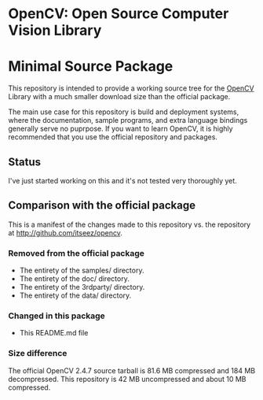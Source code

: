 # OpenCV: Open Source Computer Vision Library
# Minimal Source Package

This repository is intended to provide a working source tree for the
[OpenCV](http://opencv.org) Library with a much smaller download size
than the official package.

The main use case for this repository is build and deployment systems,
where the documentation, sample programs, and extra language bindings
generally serve no puprpose.  If you want to learn OpenCV, it is
highly recommended that you use the official repository and packages.

## Status

I've just started working on this and it's not tested very thoroughly yet.

## Comparison with the official package

This is a manifest of the changes made to this repository vs. the repository at http://github.com/itseez/opencv.

### Removed from the official package
* The entirety of the samples/ directory.
* The entirety of the doc/ directory.
* The entirety of the 3rdparty/ directory.
* The entirety of the data/ directory.

### Changed in this package
* This README.md file

### Size difference

The official OpenCV 2.4.7 source tarball is 81.6 MB compressed and 184
MB decompressed. This repository is 42 MB uncompressed and about 10 MB
compressed.
